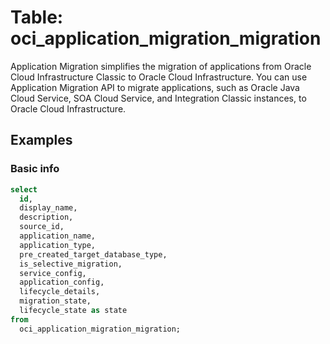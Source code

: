 # Table: oci_application_migration_migration

Application Migration simplifies the migration of applications from Oracle Cloud Infrastructure Classic to Oracle Cloud Infrastructure. You can use Application Migration API to migrate applications, such as Oracle Java Cloud Service, SOA Cloud Service, and Integration Classic instances, to Oracle Cloud Infrastructure.

## Examples

### Basic info

```sql
select
  id,
  display_name,
  description,
  source_id,
  application_name,
  application_type,
  pre_created_target_database_type,
  is_selective_migration,
  service_config,
  application_config,
  lifecycle_details,
  migration_state,
  lifecycle_state as state 
from
  oci_application_migration_migration;
```
